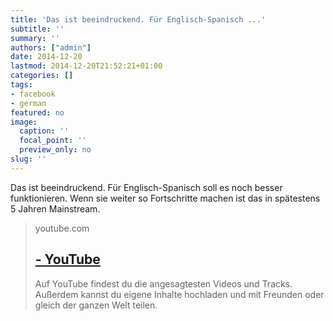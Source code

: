 ```yaml
---
title: 'Das ist beeindruckend. Für Englisch-Spanisch ...'
subtitle: ''
summary: ''
authors: ["admin"]
date: 2014-12-20
lastmod: 2014-12-20T21:52:21+01:00
categories: []
tags:
- facebook
- german
featured: no
image:
  caption: ''
  focal_point: ''
  preview_only: no
slug: ''
---
```

Das ist beeindruckend. Für Englisch-Spanisch soll es noch besser funktionieren. Wenn sie weiter so Fortschritte machen ist das in spätestens 5 Jahren Mainstream.
> youtube.com
> ## [ - YouTube](https://www.youtube.com/watch?v=rek3jjbYRLo)
>
>Auf YouTube findest du die angesagtesten Videos und Tracks. Außerdem kannst du eigene Inhalte hochladen und mit Freunden oder gleich der ganzen Welt teilen.


